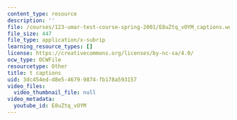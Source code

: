 ```yaml
---
content_type: resource
description: ''
file: /courses/123-umar-test-course-spring-2001/E8uZtq_vOYM_captions.webvtt
file_size: 447
file_type: application/x-subrip
learning_resource_types: []
license: https://creativecommons.org/licenses/by-nc-sa/4.0/
ocw_type: OCWFile
resourcetype: Other
title: t captions
uid: 3dc454ed-d8e5-4679-9874-fb178a593157
video_files:
  video_thumbnail_file: null
video_metadata:
  youtube_id: E8uZtq_vOYM
---
```

